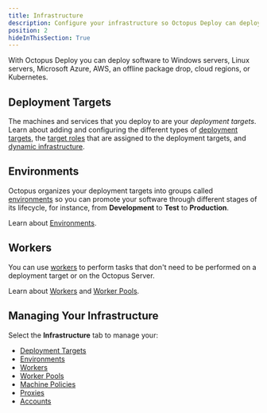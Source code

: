 ```yaml
---
title: Infrastructure
description: Configure your infrastructure so Octopus Deploy can deploy software to your Windows servers, Linux servers, Microsoft Azure, AWS, an offline package drop, or Cloud Regions.
position: 2
hideInThisSection: True
---
```


With Octopus Deploy you can deploy software to Windows servers, Linux servers, Microsoft Azure, AWS, an offline package drop, cloud regions, or Kubernetes.

## Deployment Targets

The machines and services that you deploy to are your *deployment targets*. Learn about adding and configuring the different types of [deployment targets](/docs/infrastructure/deployment-targets/index.md), the [target roles](/docs/infrastructure/deployment-targets/target-roles/index.md) that are assigned to the deployment targets, and [dynamic infrastructure](/docs/infrastructure/deployment-targets/dynamic-infrastructure/index.md).

## Environments

Octopus organizes your deployment targets into groups called [environments](/docs/infrastructure/environments/index.md) so you can promote your software through different stages of its lifecycle, for instance, from **Development** to **Test** to **Production**.

Learn about [Environments](/docs/infrastructure/environments/index.md).

## Workers

You can use [workers](/docs/infrastructure/workers/index.md) to perform tasks that don't need to be performed on a deployment target or on the Octopus Server.

Learn about [Workers](/docs/infrastructure/workers/index.md) and [Worker Pools](/docs/infrastructure/workers/worker-pools.md).

## Managing Your Infrastructure

Select the **Infrastructure** tab to manage your:

* [Deployment Targets](/docs/infrastructure/deployment-targets/index.md)
* [Environments](/docs/infrastructure/environments/index.md)
* [Workers](/docs/infrastructure/workers/index.md)
* [Worker Pools](/docs/infrastructure/workers/worker-pools.md)
* [Machine Policies](/docs/infrastructure/machine-policies.md)
* [Proxies](/docs/infrastructure/deployment-targets/windows-targets/proxy-support.md)
* [Accounts](/docs/infrastructure/accounts/index.md)
